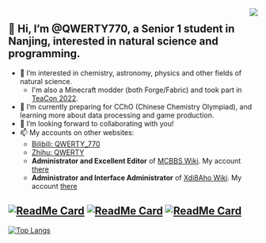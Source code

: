 <img align="right" src="https://github-readme-stats.vercel.app/api?username=QWERTY770&show_icons=true&theme=graywhite&count_private=true" /> 

## 👋 Hi, I’m @QWERTY770, a Senior 1 student in Nanjing, interested in natural science and programming.

- 👀 I’m interested in chemistry, astronomy, physics and other fields of natural science.
  - I'm also a Minecraft modder (both Forge/Fabric) and took part in [TeaCon 2022](https://www.teacon.cn).
- 🌱 I’m currently preparing for CChO (Chinese Chemistry Olympiad), and learning more about data processing and game production.
- 💞️ I’m looking forward to collaborating with you!
- 📫 My accounts on other websites:
  - [Bilibili: QWERTY_770](https://space.bilibili.com/1902365740)
  - [Zhihu: QWERTY](https://www.zhihu.com/people/udst_33_zhihu)
  - **Administrator and Excellent Editor** of [MCBBS Wiki](https://mcbbs.wiki/). My account [there](https://mcbbs.wiki/wiki/%E7%94%A8%E6%88%B7:QWERTY770)
  - **Administrator and Interface Administrator** of [Xdi8Aho Wiki](https://wiki.xdi8.top/). My account [there](https://wiki.xdi8.top/wiki/User:QWERTY_52_38)

[![ReadMe Card](https://github-readme-stats.vercel.app/api/pin/?username=xdi8mod&repo=Xdi8aho-Mod&theme=graywhite)](https://github.com/Xdi8Mod/Xdi8aho-Mod)
[![ReadMe Card](https://github-readme-stats.vercel.app/api/pin/?username=xdi8&repo=Xdi8aho-Editcount&theme=graywhite)](https://github.com/xdi8/Xdi8aho-Editcount)
[![ReadMe Card](https://github-readme-stats.vercel.app/api/pin/?username=QWERTY770&repo=Xdi8TerraGenesis&theme=graywhite)](https://github.com/QWERTY770/Xdi8TerraGenesis)
--------------------------------

[![Top Langs](https://github-readme-stats.vercel.app/api/top-langs/?username=QWERTY770&layout=compact)](https://github.com/QWERTY770)
